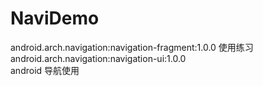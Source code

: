 # NaviDemo
android.arch.navigation:navigation-fragment:1.0.0 使用练习  
android.arch.navigation:navigation-ui:1.0.0  
android 导航使用
